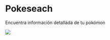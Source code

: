 # Pokeseach

Encuentra información detallada de tu pokómon

![](https://raw.githubusercontent.com/yjgarizabalo/pokesearch/master/assets/pokemon.jpg)
